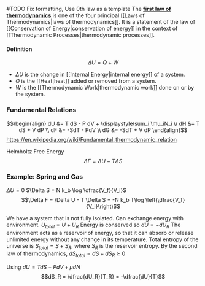 #TODO Fix formatting, Use 0th law as a template
The [**first law of thermodynamics**](https://en.wikipedia.org/wiki/First_law_of_thermodynamics "First law of thermodynamics") is one of the four principal [[Laws of Thermodynamics\|laws of thermodynamics]].
It is a statement of the law of [[Conservation of Energy\|conservation of energy]] in the context of [[Thermodynamic Processes\|thermodynamic processes]].
#### Definition
$$ \Delta U = Q + W $$
 - $\Delta U$ is the change in [[Internal Energy\|internal energy]] of a system.
 - $Q$ is the [[Heat\|heat]] added or removed from a system.
 - $W$ is the [[Thermodynamic Work\|thermodynamic work]] done on or by the system.
### Fundamental Relations
$$\begin{align}
dU &= T dS - P dV + \displaystyle\sum_i \mu_iN_i \\
dH &= T dS + V dP \\
dF &= -SdT - PdV \\
dG &= -SdT + V dP
\end{align}$$https://en.wikipedia.org/wiki/Fundamental_thermodynamic_relation

Helmholtz Free Energy
$$\Delta F = \Delta U - T \Delta S$$
### Example: Spring and Gas
$\Delta U = 0$
$\Delta S = N k_b \log \dfrac{V_f}{V_i}$
$$\Delta F = \Delta U - T \Delta S = -N k_b T\log \left(\dfrac{V_f}{V_i}\right)$$


We have a system that is not fully isolated.
Can exchange energy with environment.
$U_{total} = U + U_R$
Energy is conserved so $dU = -dU_R$
The environment acts as a reservoir of energy, so that it can absorb or release unlimited energy without any change in its temperature.
Total entropy of the universe is $S_{total} = S + S_R$, where $S_R$ is the reservoir entropy.
By the second law of thermodynamics, $dS_{total} = dS + dS_R \ge 0$

Using $dU = TdS - PdV + \mu dN$
$$dS_R = \dfrac{dU_R}{T_R} = -\dfrac{dU}{T}$$
